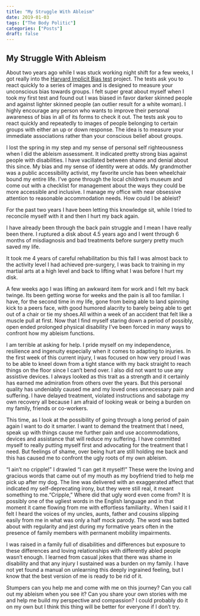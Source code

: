 ```yaml
---
title: "My Struggle With Ableism"
date: 2019-01-03
tags: ["The Body Politic"]
categories: ["Posts"]
draft: false
---
```

## My Struggle With Ableism

About two years ago while I was stuck working night shift for a few weeks, I got really into the [Harvard Implicit Bias test](https://implicit.harvard.edu/implicit/iatdetails.html) project. The tests ask you to react quickly to a series of images and is designed to measure your unconscious bias towards groups. I felt super great about myself when I took my first test and found out I was biased in favor darker skinned people and against lighter skinned people (an outlier result for a white woman). I highly encourage any person who wants to improve their personal awareness of bias in all of its forms to check it out. The tests ask you to react quickly and repeatedly to images of people belonging to certain groups with either an up or down response. The idea is to measure your immediate associations rather than your conscious belief about groups. 

I lost the spring in my step and my sense of personal self righteousness when I did the ableism assessment. It indicated pretty strong bias against people with disabilities. I have vacillated between shame and denial about this since. My bias and my sense of identity were at odds. My grandmother was a public accessibility activist, my favorite uncle has been wheelchair bound my entire life. I’ve gone through the local children’s museum and come out with a checklist for management about the ways they could be more accessible and inclusive. I manage my office with near obsessive attention to reasonable accommodation needs. How could I be ableist?

For the past two years I have been letting this knowledge sit, while I tried to reconcile myself with it and then I hurt my back again. 

I have already been through the back pain struggle and I mean I have really been there. I ruptured a disk about 4.5 years ago and I went through 6 months of misdiagnosis and bad treatments before surgery pretty much saved my life. 

It took me 4 years of careful rehabilitation bu this fall  I was almost back to the activity level I had achieved pre-surgery, I was back to training in my martial arts at a high level and back to lifting what I was before I hurt my disk. 

A few weeks ago I was lifting an awkward item for work and I felt my back twinge. Its been getting worse for weeks and the pain is all too familiar. I have, for the second time in my life, gone from being able to land spinning kick to a peers face, with good humored alacrity to barely being able to get out of a chair or tie my shoes.All within a week of an accident that felt like a muscle pull at first. Now that I find myself staring down a period of possibly, open ended prolonged physical disability I’ve been forced in many ways to confront how my ableism functions.

I am terrible at asking for help. I pride myself on my independence, resilience and ingenuity especially when it comes to adapting to injuries. In the first week of this current injury, I was focused on how very proud I was to be able to kneel down from a tight stance with my back straight to reach things on the floor since I can’t bend over. I also did not want to use any assistive devices.  I always looked as this trait as a strength and it certainly has earned me admiration from others over the years. But this personal quality has undeniably caused me and my loved ones unnecessary pain and suffering. I have delayed treatment, violated instructions and sabotage my own recovery all because I am afraid of looking weak or being a burden on my family, friends or co-workers.  

This time, as I look at the possibility of going through a long period of pain again I want to do it smarter. I want to demand the treatment that I need, speak up with things cause me further pain and use accommodations, devices and assistance that will reduce my suffering.  I have committed myself to really putting myself first and advocating for the treatment that I need. But feelings of shame, over being hurt are still holding me back and this has caused me to confront the ugly roots of my own ableism.

“I ain’t no cripple!” I drawled “I can get it myself!” These were the loving and gracious words that came out of my mouth as my boyfriend tried to help me pick up after my dog. The line was delivered with an exaggerated affect that indicated my self-deprecating irony, but they were still real, it meant something to me.“Cripple,” Where did that ugly word even come from?  It is possibly one of the ugliest words in the English language and in that moment it came flowing from me with effortless familiarity.. When I said it I felt I heard the voices of my uncles, aunts, father and cousins slipping easily from me in what was only a half mock parody. The word was batted about with regularity and jest during my formative years often in the presence of family members with permanent mobility impairments. 

I was raised in a family full of disabilities and differences but exposure to these differences and loving relationships with differently abled people wasn’t enough. I learned from casual jokes that there was shame in disability and that any injury I sustained was a burden on my family. I have not yet found a manual on unlearning this deeply ingrained feeling, but I know that the best version of me is ready to be rid of it. 

Stumpers can you help me and come with me on this journey? Can you call out my ableism when you see it? Can you share your own stories with me and help me build my perspective and compassion? I could probably do it on my own but I think this thing will be better for everyone if I don’t try. 


